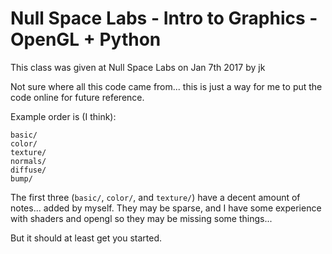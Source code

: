 # Null Space Labs - Intro to Graphics - OpenGL + Python

This class was given at Null Space Labs on Jan 7th 2017 by jk

Not sure where all this code came from... this is just a way for me to put the code online for future reference.

Example order is (I think):

```
basic/
color/
texture/
normals/
diffuse/
bump/
```

The first three (`basic/`, `color/`, and `texture/`) have a decent amount of notes... added by myself. They may be sparse, and I have some experience with shaders and opengl so they may be missing some things...

But it should at least get you started.
